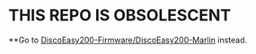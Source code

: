 # THIS REPO IS OBSOLESCENT

**Go to [DiscoEasy200-Firmware/DiscoEasy200-Marlin](../../DiscoEasy200-Firmware/DiscoEasy200-Marlin) instead. 
